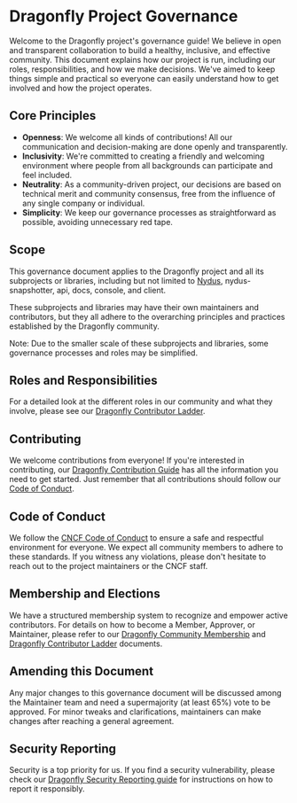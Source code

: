 # Dragonfly Project Governance

Welcome to the Dragonfly project's governance guide! We believe in open and transparent collaboration to build a healthy, inclusive, and effective community. This document explains how our project is run, including our roles, responsibilities, and how we make decisions. We've aimed to keep things simple and practical so everyone can easily understand how to get involved and how the project operates.

## Core Principles

- **Openness**: We welcome all kinds of contributions! All our communication and decision-making are done openly and transparently.
- **Inclusivity**: We're committed to creating a friendly and welcoming environment where people from all backgrounds can participate and feel included.
- **Neutrality**: As a community-driven project, our decisions are based on technical merit and community consensus, free from the influence of any single company or individual.
- **Simplicity**: We keep our governance processes as straightforward as possible, avoiding unnecessary red tape.

## Scope

This governance document applies to the Dragonfly project and all its subprojects or libraries, including but not limited to [Nydus](https://github.com/dragonflyoss/nydus), nydus-snapshotter, api, docs, console, and client.

These subprojects and libraries may have their own maintainers and contributors, but they all adhere to the overarching principles and practices established by the Dragonfly community.

Note: Due to the smaller scale of these subprojects and libraries, some governance processes and roles may be simplified.

## Roles and Responsibilities

For a detailed look at the different roles in our community and what they involve, please see our [Dragonfly Contributor Ladder](COMMUNITY_LADDER.md).

## Contributing

We welcome contributions from everyone! If you're interested in contributing, our [Dragonfly Contribution Guide](CONTRIBUTING.md) has all the information you need to get started. Just remember that all contributions should follow our [Code of Conduct](#code-of-conduct).

## Code of Conduct

We follow the [CNCF Code of Conduct](CODE_OF_CONDUCT.md) to ensure a safe and respectful environment for everyone. We expect all community members to adhere to these standards. If you witness any violations, please don't hesitate to reach out to the project maintainers or the CNCF staff.

## Membership and Elections

We have a structured membership system to recognize and empower active contributors. For details on how to become a Member, Approver, or Maintainer, please refer to our [Dragonfly Community Membership](COMMUNITY_MEMBERSHIP.md) and [Dragonfly Contributor Ladder](COMMUNITY_LADDER.md) documents.

## Amending this Document

Any major changes to this governance document will be discussed among the Maintainer team and need a supermajority (at least 65%) vote to be approved. For minor tweaks and clarifications, maintainers can make changes after reaching a general agreement.

## Security Reporting

Security is a top priority for us. If you find a security vulnerability, please check our [Dragonfly Security Reporting guide](SECURITY.md) for instructions on how to report it responsibly.
